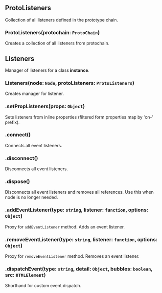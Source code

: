 ## ProtoListeners

Collection of all listeners defined in the prototype chain.

### ProtoListeners(protochain: `ProtoChain`)

Creates a collection of all listeners from protochain.

## Listeners

Manager of listeners for a class **instance**.

### Listeners(node: `Node`, protoListeners: `ProtoListeners`)

Creates manager for listener.

### .setPropListeners(props: `Object`)

Sets listeners from inline properties (filtered form properties map by 'on-' prefix).

### .connect()

Connects all event listeners.

### .disconnect()

Disconnects all event listeners.

### .dispose()

Disconnects all event listeners and removes all references.
Use this when node is no longer needed.

### .addEventListener(type: `string`, listener: `function`, options: `Object`)

Proxy for `addEventListener` method.
Adds an event listener.

### .removeEventListener(type: `string`, listener: `function`, options: `Object`)

Proxy for `removeEventListener` method.
Removes an event listener.

### .dispatchEvent(type: `string`, detail: `Object`, bubbles: `boolean`, src: `HTMLElement`)

Shorthand for custom event dispatch.

